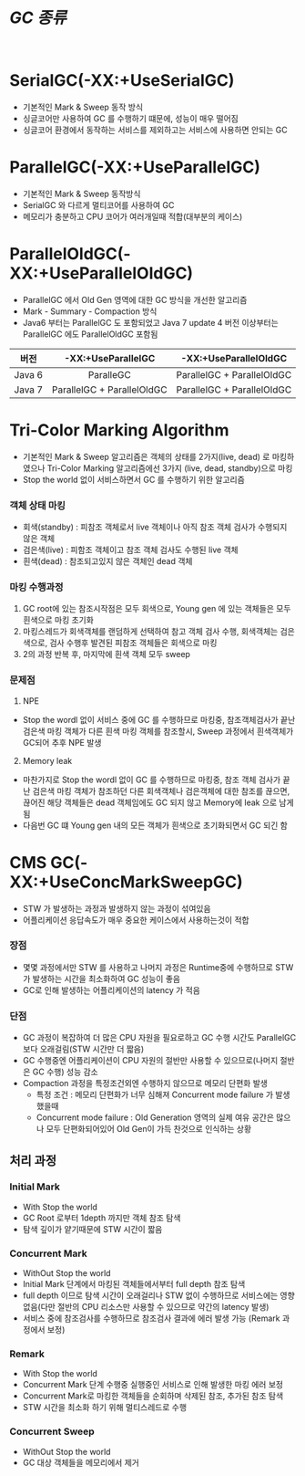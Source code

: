 # ***GC 종류***
<br>

# SerialGC(-XX:+UseSerialGC)
* 기본적인 Mark & Sweep 동작 방식
* 싱글코어만 사용하여 GC 를 수행하기 떄문에, 성능이 매우 떨어짐
* 싱글코어 환경에서 동작하는 서비스를 제외하고는 서비스에 사용하면 안되는 GC

# ParallelGC(-XX:+UseParallelGC)
* 기본적인 Mark & Sweep 동작방식
* SerialGC 와 다르게 멀티코어를 사용하여 GC
* 메모리가 충분하고 CPU 코어가 여러개일때 적합(대부분의 케이스)

# ParallelOldGC(-XX:+UseParallelOldGC)
* ParallelGC 에서 Old Gen 영역에 대한 GC 방식을 개선한 알고리즘
* Mark - Summary - Compaction 방식
* Java6 부터는 ParallelGC 도 포함되었고 Java 7 update 4 버전 이상부터는 ParallelGC 에도 ParallelOldGC 포함됨

| 버전 | -XX:+UseParallelGC | -XX:+UseParallelOldGC|
|:----:|:-------------:|:---------------:|
|Java 6 | ParalleGC | ParallelGC + ParallelOldGC |
|Java 7 | ParallelGC + ParallelOldGC | ParallelGC + ParallelOldGC |

# Tri-Color Marking Algorithm
* 기본적인 Mark & Sweep 알고리즘은 객체의 상태를 2가지(live, dead) 로 마킹하였으나 Tri-Color Marking 알고리즘에선 3가지 (live, dead, standby)으로 마킹
* Stop the world 없이 서비스하면서 GC 를 수행하기 위한 알고리즘

### 객체 상태 마킹
* 회색(standby) : 피참조 객체로서 live 객체이나 아직 참조 객체 검사가 수행되지 않은 객체
* 검은색(live) : 피함조 객체이고 참조 객체 검사도 수행된 live 객체
* 흰색(dead) : 참조되고있지 않은 객체인 dead 객체

### 마킹 수행과정
1. GC root에 있는 참조시작점은 모두 회색으로, Young gen 에 있는 객체들은 모두 흰색으로 마킹 초기화
2. 마킹스레드가 회색객체를 랜덤하게 선택하여 참고 객체 검사 수행, 회색객체는 검은색으로, 검사 수행후 발견된 피참조 객체들은 회색으로 마킹
3. 2의 과정 반복 후, 마지막에 흰색 객체 모두 sweep

### 문제점
1. NPE
* Stop the wordl 없이 서비스 중에 GC 를 수행하므로 마킹중, 참조객체검사가 끝난 검은색 마킹 객체가 다른 흰색 마킹 객체를 참조할시, Sweep 과정에서 흰색객체가 GC되어 추후 NPE 발생

2. Memory leak
* 마찬가지로 Stop the wordl 없이 GC 를 수행하므로 마킹중, 참조 객체 검사가 끝난 검은색 마킹 객체가 참조하던 다른 회색객체나 검은객체에 대한 참조를 끊으면, 끊어진 해당 객체들은 dead 객체임에도 GC 되지 않고 Memory에 leak 으로 남게됨
* 다음번 GC 떄 Young gen 내의 모든 객체가 흰색으로 초기화되면서 GC 되긴 함

# CMS GC(-XX:+UseConcMarkSweepGC)
* STW 가 발생하는 과정과 발생하지 않는 과정이 섞여있음
* 어플리케이션 응답속도가 매우 중요한 케이스에서 사용하는것이 적합

### 장점
* 몇몇 과정에서만 STW 를 사용하고 나머지 과정은 Runtime중에 수행하므로 STW가 발생하는 시간을 최소화하여 GC 성능이 좋음
* GC로 인해 발생하는 어플리케이션의 latency 가 적음

### 단점
* GC 과정이 복잡하여 더 많은 CPU 자원을 필요로하고 GC 수행 시간도 ParallelGC 보다 오래걸림(STW 시간만 더 짧음)
* GC 수행중엔 어플리케이션이 CPU 자원의 절반만 사용할 수 있으므로(나머지 절반은 GC 수행) 성능 감소
* Compaction 과정을 특정조건외엔 수행하지 않으므로 메모리 단편화 발생
    * 특정 조건 : 메모리 단편화가 너무 심해져 Concurrent mode failure 가 발생했을때
    * Concurrent mode failure : Old Generation 영역의 실제 여유 공간은 많으나 모두 단편화되어있어 Old Gen이 가득 찬것으로 인식하는 상황

## 처리 과정
### Initial Mark
* With Stop the world
* GC Root 로부터 1depth 까지만 객체 참조 탐색
* 탐색 깊이가 얕기때문에 STW 시간이 짧음

### Concurrent Mark
* WithOut Stop the world
* Initial Mark 단계에서 마킹된 객체들에서부터 full depth 참조 탐색
* full depth 이므로 탐색 시간이 오래걸리나 STW 없이 수행하므로 서비스에는 영향 없음(다만 절반의 CPU 리소스만 사용할 수 있으므로 약간의 latency 발생)
* 서비스 중에 참조검사를 수행하므로 참조검사 결과에 에러 발생 가능 (Remark 과정에서 보정)

### Remark
* With Stop the world
* Concurrent Mark 단계 수행중 실행중인 서비스로 인해 발생한 마킹 에러 보정
* Concurrent Mark로 마킹한 객체들을 순회하며 삭제된 참조, 추가된 참조 탐색
* STW 시간을 최소화 하기 위해 멀티스레드로 수행

### Concurrent Sweep
* WithOut Stop the world
* GC 대상 객체들을 메모리에서 제거